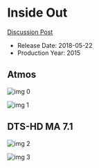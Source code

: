 # Inside Out

[Discussion Post](https://www.avsforum.com/threads/bass-eq-for-filtered-movies.2995212/post-56846482)

* Release Date: 2018-05-22
* Production Year: 2015

## Atmos

![img 0](https://i.imgur.com/52dI9ZB.jpg)

![img 1](https://i.imgur.com/FO0WLPt.png)

## DTS-HD MA 7.1

![img 2](https://fanart.tv/fanart/movies/150540/moviethumb/inside-out-59f5d19f044f0.jpg)

![img 3](https://i.imgur.com/QknDJ5X.png)

